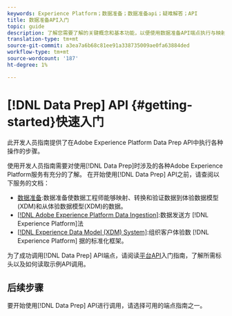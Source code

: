 ```yaml
---
keywords: Experience Platform；数据准备；数据准备api；疑难解答；API
title: 数据准备API入门
topic: guide
description: 了解您需要了解的关键概念和基本功能，以便使用数据准备API端点执行与映射器一起使用的基本CRUD操作。
translation-type: tm+mt
source-git-commit: a3ea7a6b68c81ee91a338735009ae0fa63884ded
workflow-type: tm+mt
source-wordcount: '187'
ht-degree: 1%

---
```


# [!DNL Data Prep] API {#getting-started}快速入门

此开发人员指南提供了在Adobe Experience Platform Data Prep API中执行各种操作的步骤。

使用开发人员指南需要对使用[!DNL Data Prep]时涉及的各种Adobe Experience Platform服务有充分的了解。 在开始使用[!DNL Data Prep] API之前，请查阅以下服务的文档：

- [数据准备](../home.md):数据准备使数据工程师能够映射、转换和验证数据到体验数据模型(XDM)和从体验数据模型(XDM)的数据。
- [[!DNL Adobe Experience Platform Data Ingestion]](../../ingestion/home.md):数据发送方 [!DNL Experience Platform]法
- [[!DNL Experience Data Model (XDM) System]](../../xdm/home.md):组织客户体验数 [!DNL Experience Platform] 据的标准化框架。

为了成功调用[!DNL Data Prep] API端点，请阅读[平台API](../../landing/api-guide.md)入门指南，了解所需标头以及如何读取示例API调用。

## 后续步骤

要开始使用[!DNL Data Prep] API进行调用，请选择可用的端点指南之一。